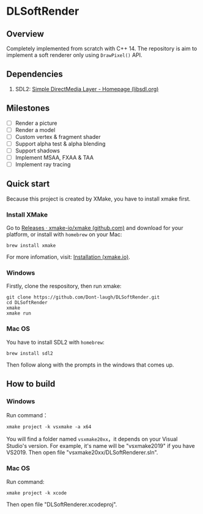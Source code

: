 # DLSoftRender

## Overview

Completely implemented from scratch with C++ 14. The repository is aim to implement a soft renderer only using `DrawPixel()` API.

## Dependencies

1. SDL2: [Simple DirectMedia Layer - Homepage (libsdl.org)](https://www.libsdl.org/)

## Milestones

- [ ] Render a picture
- [ ] Render a model
- [ ] Custom vertex & fragment shader
- [ ] Support alpha test & alpha blending
- [ ] Support shadows
- [ ] Implement MSAA, FXAA & TAA
- [ ] Implement ray tracing

## Quick start

Because this project is created by XMake, you have to install xmake first.

### Install XMake

Go to [Releases · xmake-io/xmake (github.com)](https://github.com/xmake-io/xmake/releases) and download for your platform, or install with `homebrew` on your Mac:

```shell
brew install xmake
```

For more infomation, visit: [Installation (xmake.io)](https://xmake.io/#/guide/installation).

### Windows

Firstly, clone the respository, then run xmake:

```shell
git clone https://github.com/Dont-laugh/DLSoftRender.git
cd DLSoftRender
xmake
xmake run
```

### Mac OS

You have to install SDL2 with `homebrew`:

```shell
brew install sdl2
```

Then follow along with the prompts in the windows that comes up.

## How to build

### Windows

Run command：

```shell
xmake project -k vsxmake -a x64
```

You will find a folder named `vsxmake20xx`，it depends on your Visual Studio's version. For example, it's name will be "vsxmake2019" if you have VS2019. Then open file "vsxmake20xx/DLSoftRenderer.sln".

### Mac OS

Run command:

```shell
xmake project -k xcode
```

Then open file "DLSoftRenderer.xcodeproj".

